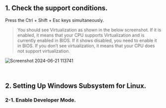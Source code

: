 ## 1. Check the support conditions.

Press the Ctrl + Shift + Esc keys simultaneously.  
> You should see Virtualization as shown in the below screenshot. If it is enabled, it means that your CPU supports Virtualization and is currently enabled in BIOS. If it shows disabled, you need to enable it in BIOS. If you don’t see virtualization, it means that your CPU does not support virtualization.  
  
![Screenshot 2024-06-21 113741](https://github.com/wantedweb-kevin/wsl2/assets/79559317/9820112c-1ba6-4d61-8920-603976c1049b)


<br/>

## 2. Setting Up Windows Subsystem for Linux.
### 2-1. Enable Developer Mode.

